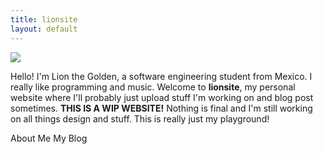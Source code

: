 ```yaml
---
title: lionsite
layout: default
---
```


<div class="content">
    <div id="logo">
        <img src="http://i.imgur.com/8Q693z1.png"></img>
    </div>
    <div id="small_bio" class="column is-half is-offset-one-quarter">
        <p>
            Hello! I'm Lion the Golden, a software engineering student from Mexico.
            I really like programming and music.
            Welcome to <strong>lionsite</strong>, my personal website where I'll probably just upload stuff I'm working on and blog post sometimes.
            <strong>THIS IS A WIP WEBSITE!</strong> Nothing is final and I'm still working
            on all things design and stuff. This is really just my playground!
        </p>
    </div>
    <div id="sections_area" class="column is-half is-offset-one-quarter">
        <a class="button link is-large">
            About Me
        </a>
        <a class="button is-danger link is-large">
            My Blog
        </a>
    </div>
</div>
